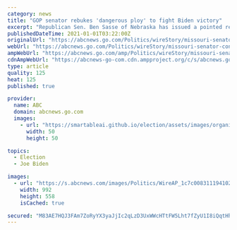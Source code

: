 ```yaml
---
category: news
title: "GOP senator rebukes 'dangerous ploy' to fight Biden victory"
excerpt: "Republican Sen. Ben Sasse of Nebraska has issued a pointed rebuke of GOP attempts to object Jan. 6 to the Electoral College tally of the presidential election"
publishedDateTime: 2021-01-01T03:22:00Z
originalUrl: "https://abcnews.go.com/Politics/wireStory/missouri-senator-contest-bidens-electoral-college-win-74983785"
webUrl: "https://abcnews.go.com/Politics/wireStory/missouri-senator-contest-bidens-electoral-college-win-74983785"
ampWebUrl: "https://abcnews.go.com/amp/Politics/wireStory/missouri-senator-contest-bidens-electoral-college-win-74983785"
cdnAmpWebUrl: "https://abcnews-go-com.cdn.ampproject.org/c/s/abcnews.go.com/amp/Politics/wireStory/missouri-senator-contest-bidens-electoral-college-win-74983785"
type: article
quality: 125
heat: 125
published: true

provider:
  name: ABC
  domain: abcnews.go.com
  images:
    - url: "https://smartableai.github.io/election/assets/images/organizations/abcnews.go.com-50x50.jpg"
      width: 50
      height: 50

topics:
  - Election
  - Joe Biden

images:
  - url: "https://s.abcnews.com/images/Politics/WireAP_1c7c00831119410299b01800e094832d_16x9_992.jpg"
    width: 992
    height: 558
    isCached: true

secured: "M83AE7HQJ3FAm7ZoRyYX3yaJjIc2qLzD3UxWWcHTtFW5Lht7fZyU1I8iQqtHhYvHEe2xt5quu5JTt+I0wi5/noB0PBQf3YnDmsMeWQbwzBqfY9d0BieuMQU/MNa5NhKSz4QPYmIrC6XvI8uwtlFpsN35TRCrXQPMt0PNCGQAjm/SajYEpZakYEvCOZIyS/5R1q07wvslkEYw1jlt7Ycx+WF0Vg8fxtybfXjcLsbUId05OQimMOAbTm6NfgHflp162wQyK19rC3keORfzQjqNQgyIJCHc5d11gI3INnmqaG43gXYNZZoYCVevirSvmmRe6UhlZh0sJh/oJLyjt4xPtKImm2fjMmf6OG4geZxakms=;o7vjgfikQyy7IJYp7crdKg=="
---
```


